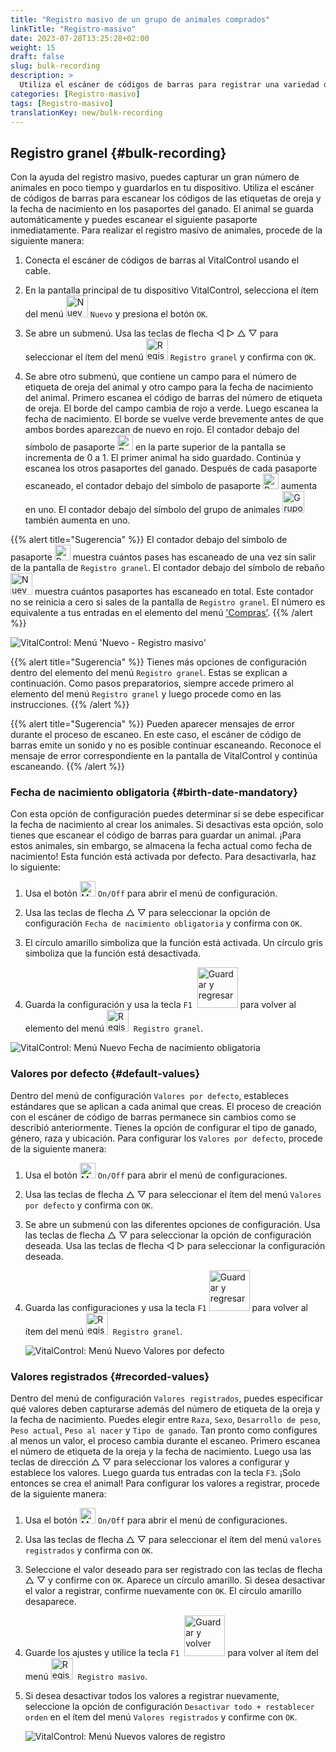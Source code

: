 ```yaml
---
title: "Registro masivo de un grupo de animales comprados"
linkTitle: "Registro-masivo"
date: 2023-07-28T13:25:28+02:00
weight: 15
draft: false
slug: bulk-recording
description: >
  Utiliza el escáner de códigos de barras para registrar una variedad de animales.
categories: [Registro-masivo]
tags: [Registro-masivo]
translationKey: new/bulk-recording
---
```

## Registro granel {#bulk-recording}

Con la ayuda del registro masivo, puedes capturar un gran número de animales en poco tiempo y guardarlos en tu dispositivo. Utiliza el escáner de códigos de barras para escanear los códigos de las etiquetas de oreja y la fecha de nacimiento en los pasaportes del ganado. El animal se guarda automáticamente y puedes escanear el siguiente pasaporte inmediatamente. Para realizar el registro masivo de animales, procede de la siguiente manera:

1. Conecta el escáner de códigos de barras al VitalControl usando el cable.

2. En la pantalla principal de tu dispositivo VitalControl, selecciona el ítem del menú <img src="/icons/main/new-animal.svg" width="35" align="bottom" alt="Nuevo animal" /> `Nuevo` y presiona el botón `OK`.

3. Se abre un submenú. Usa las teclas de flecha ◁ ▷ △ ▽ para seleccionar el ítem del menú <img src="/icons/main/barcode-scan.svg" width="35" align="bottom" alt="Registro masivo" /> `Registro granel` y confirma con `OK`.

4. Se abre otro submenú, que contiene un campo para el número de etiqueta de oreja del animal y otro campo para la fecha de nacimiento del animal. Primero escanea el código de barras del número de etiqueta de oreja. El borde del campo cambia de rojo a verde. Luego escanea la fecha de nacimiento. El borde se vuelve verde brevemente antes de que ambos bordes aparezcan de nuevo en rojo. El contador debajo del símbolo de pasaporte <img src="/icons/header/animal-passports.svg" width="25" align="bottom" alt="Pasaportes de animales" title="Pasaportes de animales" /> en la parte superior de la pantalla se incrementa de 0 a 1. El primer animal ha sido guardado. Continúa y escanea los otros pasaportes del ganado. Después de cada pasaporte escaneado, el contador debajo del símbolo de pasaporte <img src="/icons/header/animal-passports.svg" width="25" align="bottom" alt="Pasaportes de animales" title="Pasaportes de animales" /> aumenta en uno. El contador debajo del símbolo del grupo de animales <img src="/icons/header/group.svg" width="35" align="bottom" alt="Grupo de animales"  title="Grupo de animales" /> también aumenta en uno.

{{% alert title="Sugerencia" %}}
El contador debajo del símbolo de pasaporte <img src="/icons/header/animal-passports.svg" width="25" align="bottom" alt="Pasaportes de animales" title="Pasaportes de animales" /> muestra cuántos pases has escaneado de una vez sin salir de la pantalla de `Registro granel`. El contador debajo del símbolo de rebaño <img src="/icons/header/group.svg" width="35" align="bottom" alt="Nuevo animal" /> muestra cuántos pasaportes has escaneado en total. Este contador no se reinicia a cero si sales de la pantalla de `Registro granel`. El número es equivalente a tus entradas en el elemento del menú ['Compras'](../new-on-farm/purchased-animals/).
{{% /alert %}}

   ![VitalControl: Menú 'Nuevo - Registro masivo'](../images/bulk-recording.png "Registro masivo")

{{% alert title="Sugerencia" %}}
Tienes más opciones de configuración dentro del elemento del menú `Registro granel`. Estas se explican a continuación. Como pasos preparatorios, siempre accede primero al elemento del menú `Registro granel` y luego procede como en las instrucciones.
{{% /alert %}}

{{% alert title="Sugerencia" %}}
Pueden aparecer mensajes de error durante el proceso de escaneo. En este caso, el escáner de código de barras emite un sonido y no es posible continuar escaneando. Reconoce el mensaje de error correspondiente en la pantalla de VitalControl y continúa escaneando.
{{% /alert %}}

### Fecha de nacimiento obligatoria {#birth-date-mandatory}

Con esta opción de configuración puedes determinar si se debe especificar la fecha de nacimiento al crear los animales. Si desactivas esta opción, solo tienes que escanear el código de barras para guardar un animal. ¡Para estos animales, sin embargo, se almacena la fecha actual como fecha de nacimiento! Esta función está activada por defecto. Para desactivarla, haz lo siguiente:

1. Usa el botón <img src="/icons/gear.svg" width="25" align="bottom" alt="Menú de configuración" /> `On/Off` para abrir el menú de configuración.

2. Usa las teclas de flecha △ ▽ para seleccionar la opción de configuración `Fecha de nacimiento obligatoria` y confirma con `OK`.

3. El círculo amarillo simboliza que la función está activada. Un círculo gris simboliza que la función está desactivada.

4. Guarda la configuración y usa la tecla `F1` &nbsp;<img src="/icons/footer/save_exit.svg" width="65" align="bottom" alt="Guardar y regresar" /> para volver al elemento del menú <img src="/icons/main/barcode-scan.svg" width="35" align="bottom" alt="Registro masivo" />&nbsp; `Registro granel`.

![VitalControl: Menú Nuevo Fecha de nacimiento obligatoria](../images/birthdate.png "Fecha de nacimiento obligatoria")

### Valores por defecto {#default-values}

Dentro del menú de configuración `Valores por defecto`, estableces estándares que se aplican a cada animal que creas. El proceso de creación con el escáner de código de barras permanece sin cambios como se describió anteriormente. Tienes la opción de configurar el tipo de ganado, género, raza y ubicación. Para configurar los `Valores por defecto`, procede de la siguiente manera:

1. Usa el botón <img src="/icons/gear.svg" width="25" align="bottom" alt="Menú de configuraciones" /> `On/Off` para abrir el menú de configuraciones.

2. Usa las teclas de flecha △ ▽ para seleccionar el ítem del menú `Valores por defecto` y confirma con `OK`.

3. Se abre un submenú con las diferentes opciones de configuración. Usa las teclas de flecha △ ▽ para seleccionar la opción de configuración deseada. Usa las teclas de flecha ◁ ▷ para seleccionar la configuración deseada.

4. Guarda las configuraciones y usa la tecla `F1`&nbsp;<img src="/icons/footer/save_exit.svg" width="65" align="bottom" alt="Guardar y regresar" /> para volver al ítem del menú <img src="/icons/main/barcode-scan.svg" width="35" align="bottom" alt="Registro masivo" />&nbsp; `Registro granel`.

   ![VitalControl: Menú Nuevo Valores por defecto](../images/defaultvalues.png "Valores por defecto")
 
### Valores registrados {#recorded-values}

Dentro del menú de configuración `Valores registrados`, puedes especificar qué valores deben capturarse además del número de etiqueta de la oreja y la fecha de nacimiento. Puedes elegir entre `Raza`, `Sexo`, `Desarrollo de peso`, `Peso actual`, `Peso al nacer` y `Tipo de ganado`. Tan pronto como configures al menos un valor, el proceso cambia durante el escaneo. Primero escanea el número de etiqueta de la oreja y la fecha de nacimiento. Luego usa las teclas de dirección △ ▽ para seleccionar los valores a configurar y establece los valores. Luego guarda tus entradas con la tecla `F3`. ¡Solo entonces se crea el animal! Para configurar los valores a registrar, procede de la siguiente manera:

1. Usa el botón <img src="/icons/gear.svg" width="25" align="bottom" alt="Menú de configuraciones" /> `On/Off` para abrir el menú de configuraciones.

2. Usa las teclas de flecha △ ▽ para seleccionar el ítem del menú `valores registrados` y confirma con `OK`.

3. Seleccione el valor deseado para ser registrado con las teclas de flecha △ ▽ y confirme con `OK`. Aparece un círculo amarillo. Si desea desactivar el valor a registrar, confirme nuevamente con `OK`. El círculo amarillo desaparece.

4. Guarde los ajustes y utilice la tecla `F1` &nbsp;<img src="/icons/footer/save_exit.svg" width="65" align="bottom" alt="Guardar y volver" /> para volver al ítem del menú <img src="/icons/main/barcode-scan.svg" width="35" align="bottom" alt="Registro masivo" />&nbsp; `Registro masivo`.

5. Si desea desactivar todos los valores a registrar nuevamente, seleccione la opción de configuración `Desactivar todo + restablecer orden` en el ítem del menú `Valores registrados` y confirme con `OK`.

   ![VitalControl: Menú Nuevos valores de registro](../images/recordvalues.png "Valores de registro")
